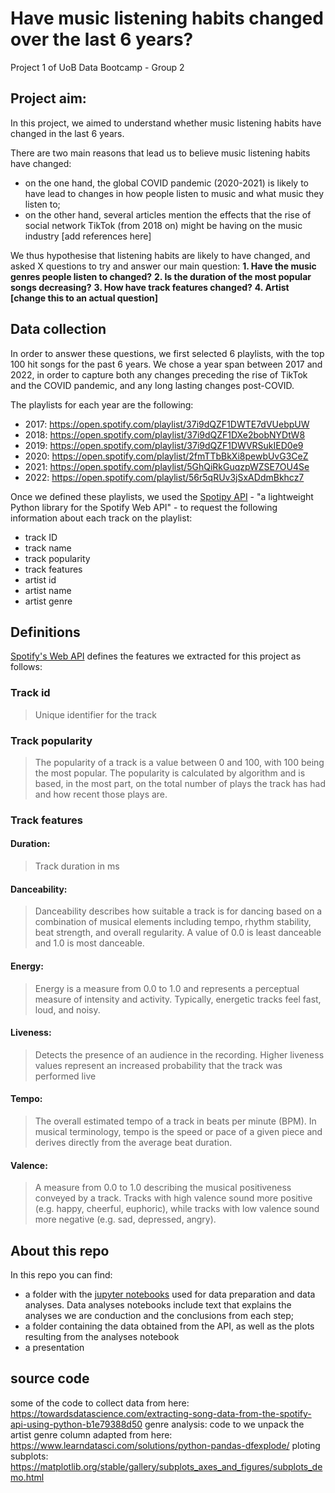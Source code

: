 # Have music listening habits changed over the last 6 years?
Project 1 of UoB Data Bootcamp - Group 2

## Project aim:
In this project, we aimed to understand whether music listening habits have changed in the last 6 years. 

There are two main reasons that lead us to believe music listening habits have changed:
  - on the one hand, the global COVID pandemic (2020-2021) is likely to have lead to changes in how people listen to music and what music they listen to;
  - on the other hand, several articles mention the effects that the rise of social network TikTok (from 2018 on) might be having on the music industry [add references here]

We thus hypothesise that listening habits are likely to have changed, and asked X questions to try and answer our main question:
**1. Have the music genres people listen to changed?**
**2. Is the duration of the most popular songs decreasing?**
**3. How have track features changed?**
**4. Artist [change this to an actual question]**

## Data collection
In order to answer these questions, we first selected 6 playlists, with the top 100 hit songs for the past 6 years. We chose a year span between 2017 and 2022, in order to capture both any changes preceding the rise of TikTok and the COVID pandemic, and any long lasting changes post-COVID. 

The playlists for each year are the following:
- 2017: https://open.spotify.com/playlist/37i9dQZF1DWTE7dVUebpUW
- 2018: https://open.spotify.com/playlist/37i9dQZF1DXe2bobNYDtW8
- 2019: https://open.spotify.com/playlist/37i9dQZF1DWVRSukIED0e9
- 2020: https://open.spotify.com/playlist/2fmTTbBkXi8pewbUvG3CeZ
- 2021: https://open.spotify.com/playlist/5GhQiRkGuqzpWZSE7OU4Se
- 2022: https://open.spotify.com/playlist/56r5qRUv3jSxADdmBkhcz7

Once we defined these playlists, we used the [Spotipy API](https://spotipy.readthedocs.io/en/2.22.1/)  - "a lightweight Python library for the Spotify Web API" - to request the following information about each track on the playlist:
- track ID
- track name 
- track popularity
- track features
- artist id
- artist name
- artist genre

## Definitions

[Spotify's Web API](https://developer.spotify.com/documentation/web-api) defines the features we extracted for this project as follows:
### Track id
> Unique identifier for the track

### Track popularity
> The popularity of a track is a value between 0 and 100, with 100 being the most popular. The popularity is calculated by algorithm and is based, in the most part, on the total number of plays the track has had and how recent those plays are.

### Track features
#### Duration: 
> Track duration in ms

#### Danceability: 
> Danceability describes how suitable a track is for dancing based on a combination of musical elements including tempo, rhythm stability, beat strength, and overall regularity. A value of 0.0 is least danceable and 1.0 is most danceable.

#### Energy:
> Energy is a measure from 0.0 to 1.0 and represents a perceptual measure of intensity and activity. Typically, energetic tracks feel fast, loud, and noisy. 

#### Liveness: 
> Detects the presence of an audience in the recording. Higher liveness values represent an increased probability that the track was performed live

#### Tempo: 
> The overall estimated tempo of a track in beats per minute (BPM). In musical terminology, tempo is the speed or pace of a given piece and derives directly from the average beat duration.

#### Valence: 
> A measure from 0.0 to 1.0 describing the musical positiveness conveyed by a track. Tracks with high valence sound more positive (e.g. happy, cheerful, euphoric), while tracks with low valence sound more negative (e.g. sad, depressed, angry).

## About this repo
In this repo you can find:
- a folder with the [jupyter notebooks](https://github.com/catisf/Project-1-Group-2/tree/main/jupyter_notebooks) used for data preparation and data analyses. Data analyses notebooks include text that explains the analyses we are conduction and the conclusions from each step;
- a folder containing the data obtained from the API, as well as the plots resulting from the analyses notebook
- a presentation



## source code
some of the code to collect data from here: https://towardsdatascience.com/extracting-song-data-from-the-spotify-api-using-python-b1e79388d50
genre analysis: code to we unpack the artist genre column adapted from here: https://www.learndatasci.com/solutions/python-pandas-dfexplode/
ploting subplots: https://matplotlib.org/stable/gallery/subplots_axes_and_figures/subplots_demo.html
